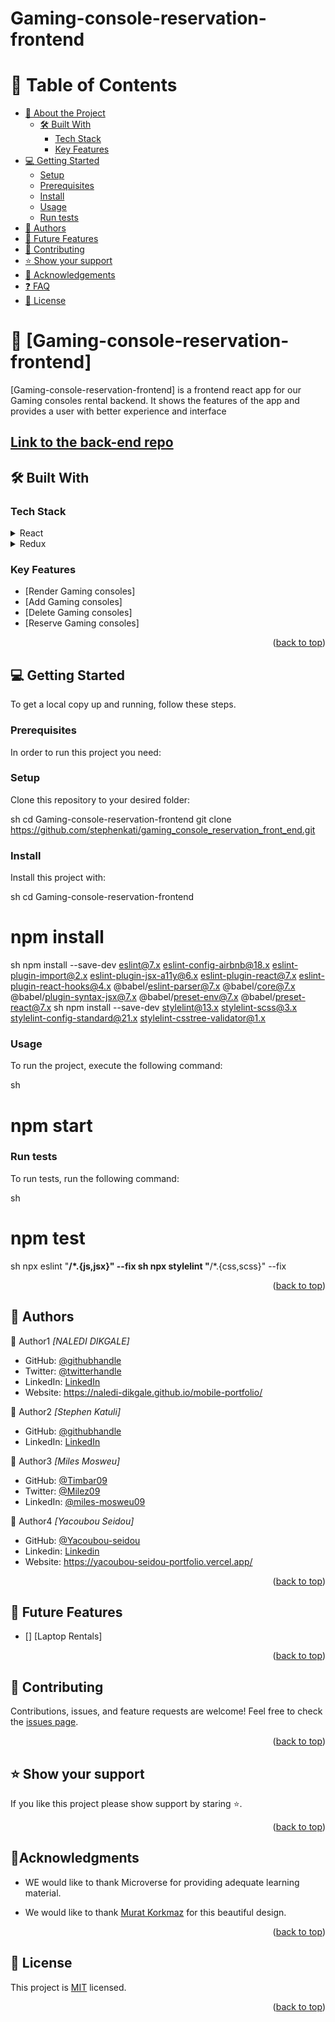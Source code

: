 # Gaming-console-reservation-frontend

<a name="readme-top"></a>

# 📗 Table of Contents
- [:book: About the Project](#about-project)
  - [:hammer_and_wrench: Built With](#built-with)
    - [Tech Stack](#tech-stack)
    - [Key Features](#key-features)
- [:computer: Getting Started](#getting-started)
  - [Setup](#setup)
  - [Prerequisites](#prerequisites)
  - [Install](#install)
  - [Usage](#usage)
  - [Run tests](#run-tests)
- [:busts_in_silhouette: Authors](#authors)
- [:telescope: Future Features](#future-features)
- [:handshake: Contributing](#contributing)
- [:star:️ Show your support](#support)
- [:pray: Acknowledgements](#acknowledgements)
- [:question: FAQ](#faq)
- [:memo: License](#license)

<!-- PROJECT DESCRIPTION -->
# 📖 [Gaming-console-reservation-frontend] <a name="about-project"></a>

[Gaming-console-reservation-frontend] is a frontend react app for our Gaming consoles rental backend. It shows the features of the app and provides a user with better experience and interface

## [Link to the back-end repo](https://github.com/stephenkati/gaming_console_reservation_back_end.git)

## 🛠 Built With <a name="built-with"></a>

### Tech Stack <a name="tech-stack"></a>

<details>
  <summary>React</summary>
  <ul>
    <li><a>https://react.org/</a></li>
  </ul>
</details>

<details>
  <summary>Redux</summary>
  <ul>
    <li><a>https://redux.js.org/</a></li>
  </ul>
</details>

<!-- Features -->

### Key Features <a name="key-features"></a>

- [Render Gaming consoles]
- [Add Gaming consoles]
- [Delete Gaming consoles]
- [Reserve Gaming consoles]

<p align="right">(<a href="#readme-top">back to top</a>)</p>

<!-- GETTING STARTED -->

## 💻 Getting Started <a name="getting-started"></a>

To get a local copy up and running, follow these steps.

### Prerequisites

In order to run this project you need:

<!-- -  -->

### Setup

Clone this repository to your desired folder:

sh
  cd Gaming-console-reservation-frontend
  git clone https://github.com/stephenkati/gaming_console_reservation_front_end.git

### Install

Install this project with:

sh
  cd Gaming-console-reservation-frontend
  # npm install
sh
  npm install --save-dev eslint@7.x eslint-config-airbnb@18.x eslint-plugin-import@2.x eslint-plugin-jsx-a11y@6.x eslint-plugin-react@7.x eslint-plugin-react-hooks@4.x @babel/eslint-parser@7.x @babel/core@7.x  @babel/plugin-syntax-jsx@7.x @babel/preset-env@7.x  @babel/preset-react@7.x
sh
  npm install --save-dev stylelint@13.x stylelint-scss@3.x stylelint-config-standard@21.x stylelint-csstree-validator@1.x

### Usage

To run the project, execute the following command:

sh
  # npm start

### Run tests

To run tests, run the following command:

sh
  # npm test

sh
  npx eslint "**/*.{js,jsx}" --fix
sh
  npx stylelint "**/*.{css,scss}" --fix

<p align="right">(<a href="#readme-top">back to top</a>)</p>

## 👥 Authors <a name="authors"></a>

👤 Author1
 *[NALEDI DIKGALE]*
 
- GitHub: [@githubhandle](https://github.com/Naledi-Dikgale)
- Twitter: [@twitterhandle](https://twitter.com/ChichiTheStar)
- LinkedIn: [LinkedIn](https://www.linkedin.com/in/naledi-dikgale-068423159/)
- Website: https://naledi-dikgale.github.io/mobile-portfolio/

👤 Author2
*[Stephen Katuli]*
 
- GitHub: [@githubhandle](https://github.com/stephenkati)
- LinkedIn: [LinkedIn](https://www.linkedin.com/in/stephen-katuli/)

👤 Author3
*[Miles Mosweu]*

- GitHub: [@Timbar09](https://github.com/Timbar09)
- Twitter: [@Milez09](https://twitter.com/Milez09)
- LinkedIn: [@miles-mosweu09](https://www.linkedin.com/in/miles-mosweu09)

👤 Author4
*[Yacoubou Seidou]*
- GitHub: [@Yacoubou-seidou](https://github.com/Yacoubou-seidou)
- Linkedin: [Linkedin](https://www.linkedin.com/in/yacoubou-seidou-chaibou)
- Website: https://yacoubou-seidou-portfolio.vercel.app/


<p align="right">(<a href="#readme-top">back to top</a>)</p>

## 🔭 Future Features <a name="future-features"></a>

- [] [Laptop Rentals]

<p align="right">(<a href="#readme-top">back to top</a>)</p>

## 🤝 Contributing <a name="contributing"></a>

Contributions, issues, and feature requests are welcome!
Feel free to check the [issues page](https://github.com/stephenkati/gaming_console_reservation_front_end/issues).

<p align="right">(<a href="#readme-top">back to top</a>)</p>

## ⭐️ Show your support <a name="support"></a>

If you like this project please show support by staring :star:️.

<p align="right">(<a href="#readme-top">back to top</a>)</p>

## 🙏Acknowledgments <a name="acknowledgements"></a>

* WE would like to thank Microverse for providing adequate learning material.

* We would like to thank [Murat Korkmaz](https://www.behance.net/gallery/26425031/Vespa-Responsive-Redesign) for this beautiful design.

<p align="right">(<a href="#readme-top">back to top</a>)</p>

## 📝 License <a name="license"></a>

This project is [MIT](./LICENSE) licensed.

<p align="right">(<a href="#readme-top">back to top</a>)</p>